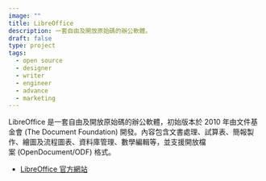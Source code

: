 ```yaml
---
image: ""
title: LibreOffice
description: 一套自由及開放原始碼的辦公軟體。
draft: false
type: project
tags:
  - open source
  - designer
  - writer
  - engineer
  - advance
  - marketing
---
```

LibreOffice 是一套自由及開放原始碼的辦公軟體，初始版本於 2010 年由文件基金會 (The Document Foundation) 開發。內容包含文書處理、試算表、簡報製作、繪圖及流程圖表、資料庫管理、數學編輯等，並支援開放檔案 (OpenDocument/ODF) 格式。

- [LibreOffice 官方網站](https://zh-tw.libreoffice.org/)

